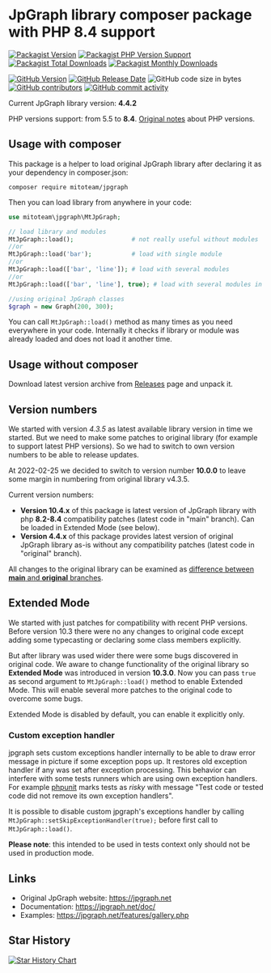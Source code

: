 # JpGraph library composer package with PHP 8.4 support

[![Packagist Version](https://img.shields.io/packagist/v/mitoteam/jpgraph?include_prereleases&style=flat-square&logo=packagist)](https://packagist.org/packages/mitoteam/jpgraph)
[![Packagist PHP Version Support](https://img.shields.io/packagist/php-v/mitoteam/jpgraph?style=flat-square&logo=php)](https://github.com/mitoteam/jpgraph)
[![Packagist Total Downloads](https://img.shields.io/packagist/dt/mitoteam/jpgraph?style=flat-square)](https://packagist.org/packages/mitoteam/jpgraph/stats)
[![Packagist Monthly Downloads](https://img.shields.io/packagist/dm/mitoteam/jpgraph?style=flat-square)](https://packagist.org/packages/mitoteam/jpgraph/stats)

[![GitHub Version](https://img.shields.io/github/v/release/mitoteam/jpgraph?style=flat-square&logo=github)](https://github.com/mitoteam/jpgraph)
[![GitHub Release Date](https://img.shields.io/github/release-date/mitoteam/jpgraph?style=flat-square)](https://github.com/mitoteam/jpgraph/releases)
![GitHub code size in bytes](https://img.shields.io/github/languages/code-size/mitoteam/jpgraph?style=flat-square)
[![GitHub contributors](https://img.shields.io/github/contributors-anon/mitoteam/jpgraph?style=flat-square)](https://github.com/mitoteam/jpgraph/graphs/contributors)
[![GitHub commit activity](https://img.shields.io/github/commit-activity/y/mitoteam/jpgraph?style=flat-square)](https://github.com/mitoteam/jpgraph/commits)

Current JpGraph library version: **4.4.2**

PHP versions support: from 5.5 to **8.4**. [Original notes](https://jpgraph.net/download/manuals/chunkhtml/ch01s05.html) about PHP versions.


## Usage with composer

This package is a helper to load original JpGraph library after declaring it as your dependency in composer.json:

```
composer require mitoteam/jpgraph
```

Then you can load library from anywhere in your code:
```php
use mitoteam\jpgraph\MtJpGraph;

// load library and modules
MtJpGraph::load();                # not really useful without modules
//or
MtJpGraph::load('bar');           # load with single module
//or
MtJpGraph::load(['bar', 'line']); # load with several modules
//or
MtJpGraph::load(['bar', 'line'], true); # load with several modules in Extended Mode (see below)

//using original JpGraph classes
$graph = new Graph(200, 300);
```

You can call `MtJpGraph::load()` method as many times as you need everywhere in your code. Internally it checks if library or module was already loaded and does not load it another time.

## Usage without composer

Download latest version archive from [Releases](https://github.com/mitoteam/jpgraph/releases) page and unpack it.

## Version numbers

We started with version _4.3.5_ as latest available library version in time we started. But we need to make some patches to original library (for example to support latest PHP versions). So we had to switch to own version numbers to be able to release updates.

At 2022-02-25 we decided to switch to version number **10.0.0** to leave some margin in numbering from original library v4.3.5.

Current version numbers:

* **Version 10.4.x** of this package is latest version of JpGraph library with php **8.2-8.4** compatibility patches (latest code in "main" branch). Can be loaded in Extended Mode (see below).
* **Version 4.4.x** of this package provides latest version of original JpGraph library as-is without any compatibility patches (latest code in "original" branch).

All changes to the original library can be examined as [difference between **main** and **original** branches](https://github.com/mitoteam/jpgraph/compare/original..main#files_bucket).

## Extended Mode

We started with just patches for compatibility with recent PHP versions. Before version 10.3 there were no any changes to original code except adding some typecasting or declaring some class members explicitly.

But after library was used wider there were some bugs discovered in original code. We aware to change functionality of the original library so **Extended Mode** was introduced in version **10.3.0**. Now you can pass `true` as second argument to `MtJpGraph::load()` method to enable Extended Mode. This will enable several more patches to the original code to overcome some bugs.

Extended Mode is disabled by default, you can enable it explicitly only.

### Custom exception handler

jpgraph sets custom exceptions handler internally to be able to draw error message in picture if some exception pops up. It restores old exception handler if any was set after exception processing. This behavior can interfere with some tests runners which are using own exception handlers. For example [phpunit](https://github.com/sebastianbergmann/phpunit) marks tests as _risky_ with message "Test code or tested code did not remove its own exception handlers".

It is possible to disable custom jpgraph's exceptions handler by calling `MtJpGraph::setSkipExceptionHandler(true);` before first call to `MtJpGraph::load()`. 

**Please note**: this intended to be used in tests context only should not be used in production mode.

## Links

* Original JpGraph website: https://jpgraph.net
* Documentation: https://jpgraph.net/doc/
* Examples: https://jpgraph.net/features/gallery.php

## Star History

[![Star History Chart](https://api.star-history.com/svg?repos=mitoteam/jpgraph&type=Date)](https://star-history.com/#mitoteam/jpgraph&Date)
